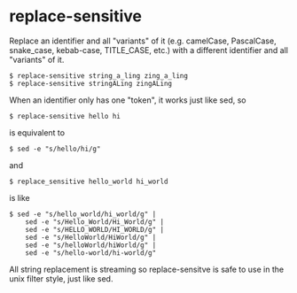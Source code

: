 # replace-sensitive

Replace an identifier and all "variants" of it (e.g. camelCase, PascalCase,
snake_case, kebab-case, TITLE_CASE, etc.) with a different identifier and all
"variants" of it.

    $ replace-sensitive string_a_ling zing_a_ling
    $ replace-sensitive stringALing zingALing

When an identifier only has one "token", it works just like sed, so

    $ replace-sensitive hello hi

is equivalent to

    $ sed -e "s/hello/hi/g"

and

    $ replace_sensitive hello_world hi_world

is like

    $ sed -e "s/hello_world/hi_world/g" | 
        sed -e "s/Hello_World/Hi_World/g" |
        sed -e "s/HELLO_WORLD/HI_WORLD/g" |
        sed -e "s/HelloWorld/HiWorld/g" |
        sed -e "s/helloWorld/hiWorld/g" |
        sed -e "s/hello-world/hi-world/g"

All string replacement is streaming so replace-sensitve is safe to use in the
unix filter style, just like sed.


